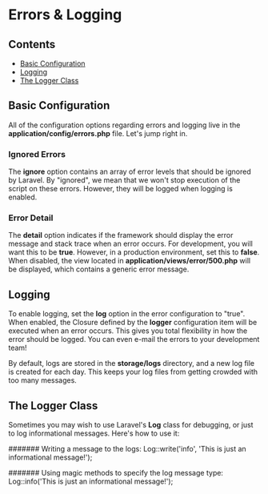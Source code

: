 # Errors & Logging

## Contents

- [Basic Configuration](#basic-configuration)
- [Logging](#logging)
- [The Logger Class](#the-logger-class)

<a name="basic-configuration"></a>
## Basic Configuration

All of the configuration options regarding errors and logging live in the **application/config/errors.php** file. Let's jump right in.

### Ignored Errors
The **ignore** option contains an array of error levels that should be ignored by Laravel. 
	By "ignored", we mean that we won't stop execution of the script on these errors. 
	However, they will be logged when logging is enabled.

### Error Detail
The **detail** option indicates if the framework should display the error message and stack trace when an error occurs. 
	For development, you will want this to be **true**. 
	However, in a production environment, set this to **false**. 
	When disabled, the view located in **application/views/error/500.php** will be displayed, which contains a generic error message.

<a name="logging"></a>
## Logging
To enable logging, set the **log** option in the error configuration to "true". 
	When enabled, the Closure defined by the **logger** configuration item will be executed when an error occurs. 
	This gives you total flexibility in how the error should be logged. 
	You can even e-mail the errors to your development team!

By default, logs are stored in the **storage/logs** directory, and a new log file is created for each day. 
	This keeps your log files from getting crowded with too many messages.

<a name="the-logger-class"></a>
## The Logger Class
Sometimes you may wish to use Laravel's **Log** class for debugging, or just to log informational messages. 
Here's how to use it:

####### Writing a message to the logs:
		Log::write('info', 'This is just an informational message!');

####### Using magic methods to specify the log message type:
		Log::info('This is just an informational message!');

